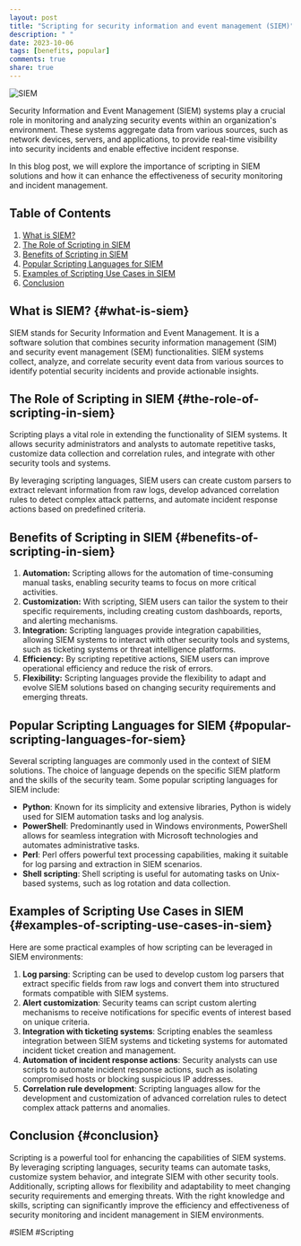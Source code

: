 ```yaml
---
layout: post
title: "Scripting for security information and event management (SIEM)"
description: " "
date: 2023-10-06
tags: [benefits, popular]
comments: true
share: true
---
```


![SIEM](https://example.com/siem.png)

Security Information and Event Management (SIEM) systems play a crucial role in monitoring and analyzing security events within an organization's environment. These systems aggregate data from various sources, such as network devices, servers, and applications, to provide real-time visibility into security incidents and enable effective incident response.

In this blog post, we will explore the importance of scripting in SIEM solutions and how it can enhance the effectiveness of security monitoring and incident management.

## Table of Contents
1. [What is SIEM?](#what-is-siem)
2. [The Role of Scripting in SIEM](#the-role-of-scripting-in-siem)
3. [Benefits of Scripting in SIEM](#benefits-of-scripting-in-siem)
4. [Popular Scripting Languages for SIEM](#popular-scripting-languages-for-siem)
5. [Examples of Scripting Use Cases in SIEM](#examples-of-scripting-use-cases-in-siem)
6. [Conclusion](#conclusion)

## What is SIEM? {#what-is-siem}
SIEM stands for Security Information and Event Management. It is a software solution that combines security information management (SIM) and security event management (SEM) functionalities. SIEM systems collect, analyze, and correlate security event data from various sources to identify potential security incidents and provide actionable insights.

## The Role of Scripting in SIEM {#the-role-of-scripting-in-siem}
Scripting plays a vital role in extending the functionality of SIEM systems. It allows security administrators and analysts to automate repetitive tasks, customize data collection and correlation rules, and integrate with other security tools and systems.

By leveraging scripting languages, SIEM users can create custom parsers to extract relevant information from raw logs, develop advanced correlation rules to detect complex attack patterns, and automate incident response actions based on predefined criteria.

## Benefits of Scripting in SIEM {#benefits-of-scripting-in-siem}
1. **Automation:** Scripting allows for the automation of time-consuming manual tasks, enabling security teams to focus on more critical activities.
2. **Customization:** With scripting, SIEM users can tailor the system to their specific requirements, including creating custom dashboards, reports, and alerting mechanisms.
3. **Integration:** Scripting languages provide integration capabilities, allowing SIEM systems to interact with other security tools and systems, such as ticketing systems or threat intelligence platforms.
4. **Efficiency:** By scripting repetitive actions, SIEM users can improve operational efficiency and reduce the risk of errors.
5. **Flexibility:** Scripting languages provide the flexibility to adapt and evolve SIEM solutions based on changing security requirements and emerging threats.

## Popular Scripting Languages for SIEM {#popular-scripting-languages-for-siem}
Several scripting languages are commonly used in the context of SIEM solutions. The choice of language depends on the specific SIEM platform and the skills of the security team. Some popular scripting languages for SIEM include:

- **Python**: Known for its simplicity and extensive libraries, Python is widely used for SIEM automation tasks and log analysis.
- **PowerShell**: Predominantly used in Windows environments, PowerShell allows for seamless integration with Microsoft technologies and automates administrative tasks.
- **Perl**: Perl offers powerful text processing capabilities, making it suitable for log parsing and extraction in SIEM scenarios.
- **Shell scripting**: Shell scripting is useful for automating tasks on Unix-based systems, such as log rotation and data collection.

## Examples of Scripting Use Cases in SIEM {#examples-of-scripting-use-cases-in-siem}
Here are some practical examples of how scripting can be leveraged in SIEM environments:

1. **Log parsing**: Scripting can be used to develop custom log parsers that extract specific fields from raw logs and convert them into structured formats compatible with SIEM systems.
2. **Alert customization**: Security teams can script custom alerting mechanisms to receive notifications for specific events of interest based on unique criteria.
3. **Integration with ticketing systems**: Scripting enables the seamless integration between SIEM systems and ticketing systems for automated incident ticket creation and management.
4. **Automation of incident response actions**: Security analysts can use scripts to automate incident response actions, such as isolating compromised hosts or blocking suspicious IP addresses.
5. **Correlation rule development**: Scripting languages allow for the development and customization of advanced correlation rules to detect complex attack patterns and anomalies.

## Conclusion {#conclusion}
Scripting is a powerful tool for enhancing the capabilities of SIEM systems. By leveraging scripting languages, security teams can automate tasks, customize system behavior, and integrate SIEM with other security tools. Additionally, scripting allows for flexibility and adaptability to meet changing security requirements and emerging threats. With the right knowledge and skills, scripting can significantly improve the efficiency and effectiveness of security monitoring and incident management in SIEM environments.

#SIEM #Scripting